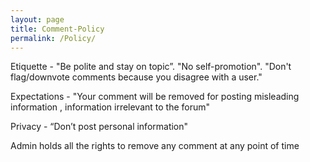 ```yaml
---
layout: page
title: Comment-Policy
permalink: /Policy/
---
```


Etiquette - "Be polite and stay on topic”. "No self-promotion". "Don't flag/downvote comments because you disagree with a user."

Expectations - "Your comment will be removed for posting misleading information , information irrelevant to the forum"

Privacy - “Don’t post personal information"

Admin holds all the rights to remove any comment at any point of time
